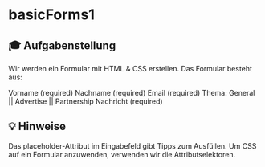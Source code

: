 # basicForms1

## 🎓 Aufgabenstellung

Wir werden ein Formular mit HTML & CSS erstellen. Das Formular besteht aus:

Vorname (required)
Nachname (required)
Email (required)
Thema: General || Advertise || Partnership
Nachricht (required)

## 💡 Hinweise

Das placeholder-Attribut im Eingabefeld gibt Tipps zum Ausfüllen.
Um CSS auf ein Formular anzuwenden, verwenden wir die Attributselektoren.
